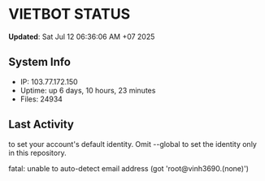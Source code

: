 # VIETBOT STATUS
**Updated**: Sat Jul 12 06:36:06 AM +07 2025

## System Info
- IP: 103.77.172.150
- Uptime: up 6 days, 10 hours, 23 minutes
- Files: 24934

## Last Activity

to set your account's default identity.
Omit --global to set the identity only in this repository.

fatal: unable to auto-detect email address (got 'root@vinh3690.(none)')
